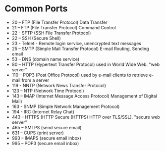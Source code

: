 # Common Ports
* 20 – FTP (File Transfer Protocol) Data Transfer
* 21 – FTP (File Transfer Protocol) Command Control
* 22 - SFTP (SSH File Transfer Protocol)
* 22 – SSH (Secure Shell)
* 23 - Telnet - Remote login service, unencrypted text messages
* 25 – SMTP (Simple Mail Transfer Protocol) E-mail Routing, Sending email
* 53 – DNS (domain name service)
* 80 – HTTP (Hypertext Transfer Protocol) used in World Wide Web. "web server"
* 110 – POP3 (Post Office Protocol) used by e-mail clients to retrieve e-mail from a server
* 119 - NNTP (Network News Transfer Protocol)
* 123 – NTP (Network Time Protocol)
* 143 – IMAP (Internet Message Access Protocol) Management of Digital Mail)
* 163 - SNMP (Simple Network Management Protocol)
* 194 - IRC (Internet Relay Chat)
* 443 – HTTPS (HTTP Secure (HTTPS) HTTP over TLS/SSL). "secure web server"
* 465 – SMTPS (send secure email)
* 631 – CUPS (print server)
* 993 – IMAPS (secure email inbox)
* 995 – POP3 (secure email inbox)